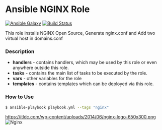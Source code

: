 Ansible NGINX Role
==================

[![Ansible Galaxy](https://img.shields.io/badge/galaxy-nginxinc.nginx-5bbdbf.svg)](https://galaxy.ansible.com/nginxinc/nginx)
[![Build Status](https://travis-ci.org/nginxinc/ansible-role-nginx.svg?branch=master)](https://travis-ci.org/nginxinc/ansible-role-nginx)

This role installs NGINX Open Source, Generate nginx.conf and Add two virtual host in domains.conf

### Description ###

* **handlers** - contains handlers, which may be used by this role or even anywhere outside this role.
* **tasks** - contains the main list of tasks to be executed by the role.
* **vars** - other variables for the role
* **templates** - contains templates which can be deployed via this role.


### How to  Use ###
```sh
$ ansible-playbook playbook.yml --tags "nginx"
```

https://itldc.com/wp-content/uploads/2014/06/nginx-logo-650x300.png
![Nginx](https://itldc.com/wp-content/uploads/2014/06/nginx-logo-650x300.png)
